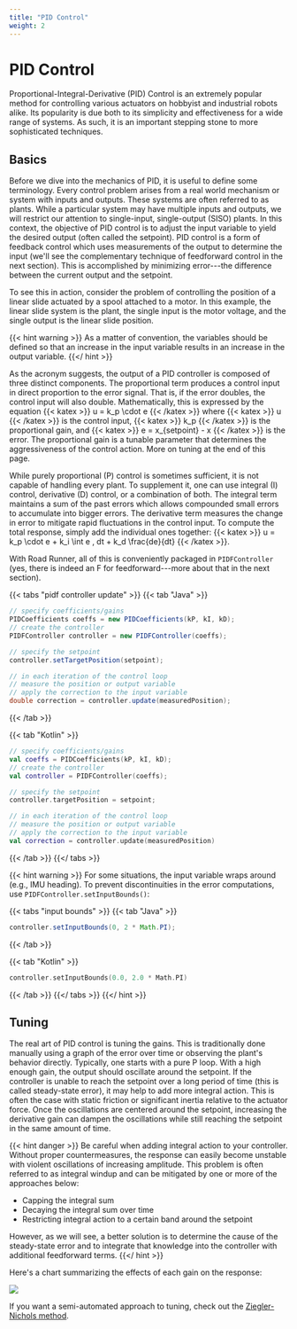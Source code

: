 ```yaml
---
title: "PID Control"
weight: 2
---
```


# PID Control

Proportional-Integral-Derivative \(PID\) Control is an extremely popular method for controlling various actuators on hobbyist and industrial robots alike. Its popularity is due both to its simplicity and effectiveness for a wide range of systems. As such, it is an important stepping stone to more sophisticated techniques.

## Basics

Before we dive into the mechanics of PID, it is useful to define some terminology. Every control problem arises from a real world mechanism or system with inputs and outputs. These systems are often referred to as plants. While a particular system may have multiple inputs and outputs, we will restrict our attention to single-input, single-output \(SISO\) plants. In this context, the objective of PID control is to adjust the input variable to yield the desired output \(often called the setpoint\). PID control is a form of feedback control which uses measurements of the output to determine the input \(we'll see the complementary technique of feedforward control in the next section\). This is accomplished by minimizing error---the difference between the current output and the setpoint.

To see this in action, consider the problem of controlling the position of a linear slide actuated by a spool attached to a motor. In this example, the linear slide system is the plant, the single input is the motor voltage, and the single output is the linear slide position.

{{< hint warning >}}
As a matter of convention, the variables should be defined so that an increase in the input variable results in an increase in the output variable.
{{</ hint >}}

As the acronym suggests, the output of a PID controller is composed of three distinct components. The proportional term produces a control input in direct proportion to the error signal. That is, if the error doubles, the control input will also double. Mathematically, this is expressed by the equation {{< katex >}} u = k_p \cdot e {{< /katex >}} where {{< katex >}} u {{< /katex >}} is the control input, {{< katex >}} k_p {{< /katex >}} is the proportional gain, and {{< katex >}} e = x_{setpoint} - x {{< /katex >}} is the error. The proportional gain is a tunable parameter that determines the aggressiveness of the control action. More on tuning at the end of this page.

While purely proportional \(P\) control is sometimes sufficient, it is not capable of handling every plant. To supplement it, one can use integral \(I\) control, derivative \(D\) control, or a combination of both. The integral term maintains a sum of the past errors which allows compounded small errors to accumulate into bigger errors. The derivative term measures the change in error to mitigate rapid fluctuations in the control input. To compute the total response, simply add the individual ones together: {{< katex >}} u = k_p \cdot e + k_i \int e \, dt + k_d \frac{de}{dt} {{< /katex >}}.

With Road Runner, all of this is conveniently packaged in `PIDFController` \(yes, there is indeed an F for feedforward---more about that in the next section\).

{{< tabs "pidf controller update" >}}
{{< tab "Java" >}}
```java
// specify coefficients/gains
PIDCoefficients coeffs = new PIDCoefficients(kP, kI, kD);
// create the controller
PIDFController controller = new PIDFController(coeffs);

// specify the setpoint
controller.setTargetPosition(setpoint);

// in each iteration of the control loop
// measure the position or output variable
// apply the correction to the input variable
double correction = controller.update(measuredPosition);
```
{{< /tab >}}

{{< tab "Kotlin" >}}
```kotlin
// specify coefficients/gains
val coeffs = PIDCoefficients(kP, kI, kD);
// create the controller
val controller = PIDFController(coeffs);

// specify the setpoint
controller.targetPosition = setpoint;

// in each iteration of the control loop
// measure the position or output variable
// apply the correction to the input variable
val correction = controller.update(measuredPosition)
```
{{< /tab >}}
{{</ tabs >}}

{{< hint warning >}}
For some situations, the input variable wraps around \(e.g., IMU heading\). To prevent discontinuities in the error computations, use `PIDFController.setInputBounds()`:

{{< tabs "input bounds" >}}
{{< tab "Java" >}}
```java
controller.setInputBounds(0, 2 * Math.PI);
```
{{< /tab >}}

{{< tab "Kotlin" >}}
```kotlin
controller.setInputBounds(0.0, 2.0 * Math.PI)
```
{{< /tab >}}
{{</ tabs >}}
{{</ hint >}}

## Tuning

The real art of PID control is tuning the gains. This is traditionally done manually using a graph of the error over time or observing the plant's behavior directly. Typically, one starts with a pure P loop. With a high enough gain, the output should oscillate around the setpoint. If the controller is unable to reach the setpoint over a long period of time \(this is called steady-state error\), it may help to add more integral action. This is often the case with static friction or significant inertia relative to the actuator force. Once the oscillations are centered around the setpoint, increasing the derivative gain can dampen the oscillations while still reaching the setpoint in the same amount of time.

{{< hint danger >}}
Be careful when adding integral action to your controller. Without proper countermeasures, the response can easily become unstable with violent oscillations of increasing amplitude. This problem is often referred to as integral windup and can be mitigated by one or more of the approaches below:

* Capping the integral sum
* Decaying the integral sum over time
* Restricting integral action to a certain band around the setpoint

However, as we will see, a better solution is to determine the cause of the steady-state error and to integrate that knowledge into the controller with additional feedforward terms.
{{</ hint >}}

Here's a chart summarizing the effects of each gain on the response:

![](/pidtuning.png)

If you want a semi-automated approach to tuning, check out the [Ziegler-Nichols method](https://en.wikipedia.org/wiki/Ziegler–Nichols_method).

